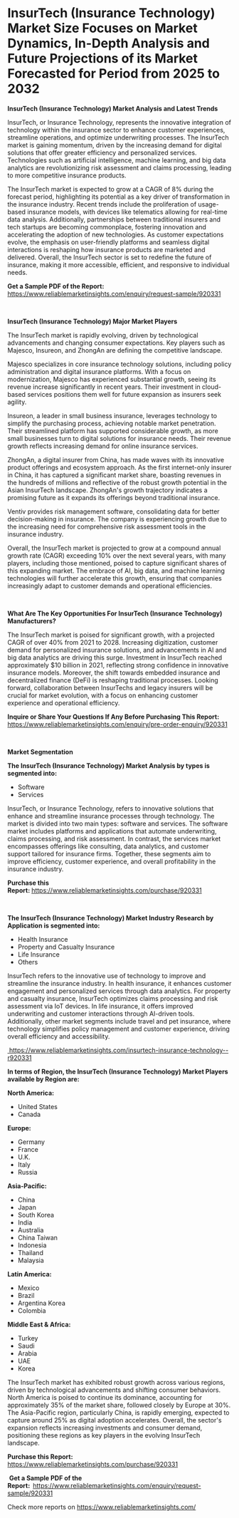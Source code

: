 <p><h1>InsurTech (Insurance Technology) Market Size Focuses on Market Dynamics, In-Depth Analysis and Future Projections of its Market Forecasted for Period from 2025 to 2032</h1></p><p><strong>InsurTech (Insurance Technology) Market Analysis and Latest Trends</strong></p>
<p><p>InsurTech, or Insurance Technology, represents the innovative integration of technology within the insurance sector to enhance customer experiences, streamline operations, and optimize underwriting processes. The InsurTech market is gaining momentum, driven by the increasing demand for digital solutions that offer greater efficiency and personalized services. Technologies such as artificial intelligence, machine learning, and big data analytics are revolutionizing risk assessment and claims processing, leading to more competitive insurance products.</p><p>The InsurTech market is expected to grow at a CAGR of 8% during the forecast period, highlighting its potential as a key driver of transformation in the insurance industry. Recent trends include the proliferation of usage-based insurance models, with devices like telematics allowing for real-time data analysis. Additionally, partnerships between traditional insurers and tech startups are becoming commonplace, fostering innovation and accelerating the adoption of new technologies. As customer expectations evolve, the emphasis on user-friendly platforms and seamless digital interactions is reshaping how insurance products are marketed and delivered. Overall, the InsurTech sector is set to redefine the future of insurance, making it more accessible, efficient, and responsive to individual needs.</p></p>
<p><strong>Get a Sample PDF of the Report:&nbsp;</strong> <a href="https://www.reliablemarketinsights.com/enquiry/request-sample/920331?utm_campaign=3196&utm_medium=2&utm_source=Github&utm_content=ia&utm_term=11032025&utm_id=insurtech-insurance-technology">https://www.reliablemarketinsights.com/enquiry/request-sample/920331</a></p>
<p>&nbsp;</p>
<p><strong>InsurTech (Insurance Technology) Major Market Players</strong></p>
<p><p>The InsurTech market is rapidly evolving, driven by technological advancements and changing consumer expectations. Key players such as Majesco, Insureon, and ZhongAn are defining the competitive landscape.</p><p>Majesco specializes in core insurance technology solutions, including policy administration and digital insurance platforms. With a focus on modernization, Majesco has experienced substantial growth, seeing its revenue increase significantly in recent years. Their investment in cloud-based services positions them well for future expansion as insurers seek agility.</p><p>Insureon, a leader in small business insurance, leverages technology to simplify the purchasing process, achieving notable market penetration. Their streamlined platform has supported considerable growth, as more small businesses turn to digital solutions for insurance needs. Their revenue growth reflects increasing demand for online insurance services.</p><p>ZhongAn, a digital insurer from China, has made waves with its innovative product offerings and ecosystem approach. As the first internet-only insurer in China, it has captured a significant market share, boasting revenues in the hundreds of millions and reflective of the robust growth potential in the Asian InsurTech landscape. ZhongAn's growth trajectory indicates a promising future as it expands its offerings beyond traditional insurance.</p><p>Ventiv provides risk management software, consolidating data for better decision-making in insurance. The company is experiencing growth due to the increasing need for comprehensive risk assessment tools in the insurance industry.</p><p>Overall, the InsurTech market is projected to grow at a compound annual growth rate (CAGR) exceeding 10% over the next several years, with many players, including those mentioned, poised to capture significant shares of this expanding market. The embrace of AI, big data, and machine learning technologies will further accelerate this growth, ensuring that companies increasingly adapt to customer demands and operational efficiencies.</p></p>
<p>&nbsp;</p>
<p><strong>What Are The Key Opportunities For InsurTech (Insurance Technology) Manufacturers?</strong></p>
<p><p>The InsurTech market is poised for significant growth, with a projected CAGR of over 40% from 2021 to 2028. Increasing digitization, customer demand for personalized insurance solutions, and advancements in AI and big data analytics are driving this surge. Investment in InsurTech reached approximately $10 billion in 2021, reflecting strong confidence in innovative insurance models. Moreover, the shift towards embedded insurance and decentralized finance (DeFi) is reshaping traditional processes. Looking forward, collaboration between InsurTechs and legacy insurers will be crucial for market evolution, with a focus on enhancing customer experience and operational efficiency.</p></p>
<p><strong>Inquire or Share Your Questions If Any Before Purchasing This Report:</strong> <a href="https://www.reliablemarketinsights.com/enquiry/pre-order-enquiry/920331?utm_campaign=3196&utm_medium=2&utm_source=Github&utm_content=ia&utm_term=11032025&utm_id=insurtech-insurance-technology">https://www.reliablemarketinsights.com/enquiry/pre-order-enquiry/920331</a></p>
<p>&nbsp;</p>
<p><strong>Market Segmentation</strong></p>
<p><strong>The InsurTech (Insurance Technology) Market Analysis by types is segmented into:</strong></p>
<p><ul><li>Software</li><li>Services</li></ul></p>
<p><p>InsurTech, or Insurance Technology, refers to innovative solutions that enhance and streamline insurance processes through technology. The market is divided into two main types: software and services. The software market includes platforms and applications that automate underwriting, claims processing, and risk assessment. In contrast, the services market encompasses offerings like consulting, data analytics, and customer support tailored for insurance firms. Together, these segments aim to improve efficiency, customer experience, and overall profitability in the insurance industry.</p></p>
<p><strong>Purchase this Report:&nbsp;</strong><a href="https://www.reliablemarketinsights.com/purchase/920331?utm_campaign=3196&utm_medium=2&utm_source=Github&utm_content=ia&utm_term=11032025&utm_id=insurtech-insurance-technology">https://www.reliablemarketinsights.com/purchase/920331</a></p>
<p>&nbsp;</p>
<p><strong>The InsurTech (Insurance Technology) Market Industry Research by Application is segmented into:</strong></p>
<p><ul><li>Health Insurance</li><li>Property and Casualty Insurance</li><li>Life Insurance</li><li>Others</li></ul></p>
<p><p>InsurTech refers to the innovative use of technology to improve and streamline the insurance industry. In health insurance, it enhances customer engagement and personalized services through data analytics. For property and casualty insurance, InsurTech optimizes claims processing and risk assessment via IoT devices. In life insurance, it offers improved underwriting and customer interactions through AI-driven tools. Additionally, other market segments include travel and pet insurance, where technology simplifies policy management and customer experience, driving overall efficiency and accessibility.</p></p>
<p><a href="https://www.reliablemarketinsights.com/insurtech-insurance-technology--r920331?utm_campaign=3196&utm_medium=2&utm_source=Github&utm_content=ia&utm_term=11032025&utm_id=insurtech-insurance-technology">&nbsp;https://www.reliablemarketinsights.com/insurtech-insurance-technology--r920331</a></p>
<p><strong>In terms of Region, the InsurTech (Insurance Technology) Market Players available by Region are:</strong></p>
<p>
    <p> <strong> North America: </strong>
        <ul>
            <li>United States</li>
            <li>Canada</li>
        </ul>
        </p> 
    <p> <strong> Europe: </strong>
        <ul>
            <li>Germany</li>
            <li>France</li>
            <li>U.K.</li>
            <li>Italy</li>
            <li>Russia</li>
        </ul>
        </p> 
    <p> <strong> Asia-Pacific: </strong>
        <ul>
            <li>China</li>
            <li>Japan</li>
            <li>South Korea</li>
            <li>India</li>
            <li>Australia</li>
            <li>China Taiwan</li>
            <li>Indonesia</li>
            <li>Thailand</li>
            <li>Malaysia</li>
        </ul>
        </p> 
    <p> <strong> Latin America: </strong>
        <ul>
            <li>Mexico</li>
            <li>Brazil</li>
            <li>Argentina Korea</li>
            <li>Colombia</li>
        </ul>
        </p> 
    <p> <strong> Middle East & Africa: </strong>
        <ul>
            <li>Turkey</li>
            <li>Saudi</li>
            <li>Arabia</li>
            <li>UAE</li>
            <li>Korea</li>
        </ul>
    </p>
    </p>
<p><p>The InsurTech market has exhibited robust growth across various regions, driven by technological advancements and shifting consumer behaviors. North America is poised to continue its dominance, accounting for approximately 35% of the market share, followed closely by Europe at 30%. The Asia-Pacific region, particularly China, is rapidly emerging, expected to capture around 25% as digital adoption accelerates. Overall, the sector's expansion reflects increasing investments and consumer demand, positioning these regions as key players in the evolving InsurTech landscape.</p></p>
<p><strong>Purchase this Report: </strong><a href="https://www.reliablemarketinsights.com/purchase/920331?utm_campaign=3196&utm_medium=2&utm_source=Github&utm_content=ia&utm_term=11032025&utm_id=insurtech-insurance-technology">https://www.reliablemarketinsights.com/purchase/920331</a></p>
<p>&nbsp;<strong>Get a Sample PDF of the Report:&nbsp;&nbsp;</strong><a href="https://www.reliablemarketinsights.com/enquiry/request-sample/920331?utm_campaign=3196&utm_medium=2&utm_source=Github&utm_content=ia&utm_term=11032025&utm_id=insurtech-insurance-technology">https://www.reliablemarketinsights.com/enquiry/request-sample/920331</a></p>
<p><strong></strong></p>
<p>Check more reports on <a href="https://www.reliablemarketinsights.com/?utm_campaign=3196&utm_medium=2&utm_source=Github&utm_content=ia&utm_term=11032025&utm_id=insurtech-insurance-technology">https://www.reliablemarketinsights.com/</a></p>